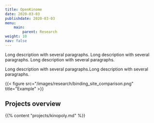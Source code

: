 ```yaml
---
title: OpenKinome
date: 2020-03-03
publishdate: 2020-03-03
menu:
    main:
        parent: Research
weight: 10
nav: false
---
```


Long description with several paragraphs.
Long description with several paragraphs.
Long description with several paragraphs.

Long description with several paragraphs.Long description with several paragraphs.

{{< figure src="/images/research/binding_site_comparison.png" title="Example" >}}


## Projects overview

{{% content "projects/kinopoly.md" %}}


